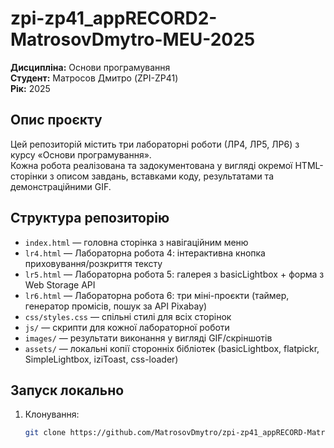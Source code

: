 # zpi-zp41_appRECORD2-MatrosovDmytro-MEU-2025

**Дисципліна:** Основи програмування  
**Студент:** Матросов Дмитро (ZPI-ZP41)  
**Рік:** 2025  

## Опис проєкту
Цей репозиторій містить три лабораторні роботи (ЛР4, ЛР5, ЛР6) з курсу «Основи програмування».  
Кожна робота реалізована та задокументована у вигляді окремої HTML-сторінки з описом завдань, вставками коду, результатами та демонстраційними GIF.

## Структура репозиторію
- `index.html` — головна сторінка з навігаційним меню  
- `lr4.html` — Лабораторна робота 4: інтерактивна кнопка приховування/розкриття тексту  
- `lr5.html` — Лабораторна робота 5: галерея з basicLightbox + форма з Web Storage API  
- `lr6.html` — Лабораторна робота 6: три міні-проєкти (таймер, генератор промісів, пошук за API Pixabay)  
- `css/styles.css` — спільні стилі для всіх сторінок  
- `js/` — скрипти для кожної лабораторної роботи  
- `images/` — результати виконання у вигляді GIF/скріншотів  
- `assets/` — локальні копії сторонніх бібліотек (basicLightbox, flatpickr, SimpleLightbox, iziToast, css-loader)

## Запуск локально
1. Клонування:
   ```bash
   git clone https://github.com/MatrosovDmytro/zpi-zp41_appRECORD-MatrosovDmytro-MEU-2025.git
